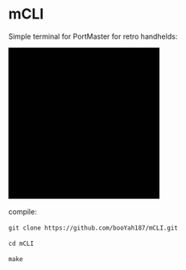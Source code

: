 # mCLI

Simple terminal for PortMaster for retro handhelds:

<img src="https://github.com/booYah187/mCLI/blob/main/mcli.gif?raw=true" alt="alt text" width="300" height="300" />


compile:

`git clone https://github.com/booYah187/mCLI.git`

`cd mCLI`

`make`  
